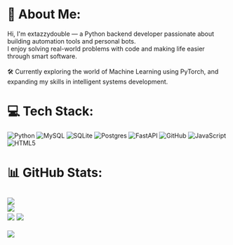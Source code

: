 # 💫 About Me:
Hi, I'm extazzydouble — a Python backend developer passionate about building automation tools and personal bots.<br>I enjoy solving real-world problems with code and making life easier through smart software.<br><br>🛠️ Currently exploring the world of Machine Learning using PyTorch, and expanding my skills in intelligent systems development.


# 💻 Tech Stack:
![Python](https://img.shields.io/badge/python-3670A0?style=for-the-badge&logo=python&logoColor=ffdd54) ![MySQL](https://img.shields.io/badge/mysql-4479A1.svg?style=for-the-badge&logo=mysql&logoColor=white) ![SQLite](https://img.shields.io/badge/sqlite-%2307405e.svg?style=for-the-badge&logo=sqlite&logoColor=white) ![Postgres](https://img.shields.io/badge/postgres-%23316192.svg?style=for-the-badge&logo=postgresql&logoColor=white) ![FastAPI](https://img.shields.io/badge/FastAPI-005571?style=for-the-badge&logo=fastapi) ![GitHub](https://img.shields.io/badge/github-%23121011.svg?style=for-the-badge&logo=github&logoColor=white) ![JavaScript](https://img.shields.io/badge/javascript-%23323330.svg?style=for-the-badge&logo=javascript&logoColor=%23F7DF1E) ![HTML5](https://img.shields.io/badge/html5-%23E34F26.svg?style=for-the-badge&logo=html5&logoColor=white)
# 📊 GitHub Stats:
![](https://github-readme-stats.vercel.app/api?username=extazzydouble&theme=dark&hide_border=true&include_all_commits=false&count_private=true)<br/>
![](https://nirzak-streak-stats.vercel.app/?user=extazzydouble&theme=dark&hide_border=true)<br/>
![](https://github-readme-stats.vercel.app/api/top-langs/?username=extazzydouble&theme=dark&hide_border=true&include_all_commits=false&count_private=true&layout=compact)
![](https://img.shields.io/badge/PyTorch-%23EE4C2C.svg?style=for-the-badge&logo=PyTorch&logoColor=white)
---
[![](https://visitcount.itsvg.in/api?id=extazzydouble&icon=0&color=0)](https://visitcount.itsvg.in)

<!-- Proudly created with GPRM ( https://gprm.itsvg.in ) -->
